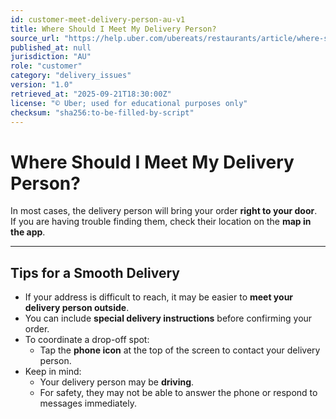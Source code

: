 ```yaml
---
id: customer-meet-delivery-person-au-v1
title: Where Should I Meet My Delivery Person?
source_url: "https://help.uber.com/ubereats/restaurants/article/where-should-i-meet-my-delivery-person?nodeId=8c9a6cc6-5fda-4e5c-8171-7e1994e1efcf"
published_at: null
jurisdiction: "AU"
role: "customer"
category: "delivery_issues"
version: "1.0"
retrieved_at: "2025-09-21T18:30:00Z"
license: "© Uber; used for educational purposes only"
checksum: "sha256:to-be-filled-by-script"
---
```


# Where Should I Meet My Delivery Person?

In most cases, the delivery person will bring your order **right to your door**.  
If you are having trouble finding them, check their location on the **map in the app**.  

---

## Tips for a Smooth Delivery
- If your address is difficult to reach, it may be easier to **meet your delivery person outside**.  
- You can include **special delivery instructions** before confirming your order.  
- To coordinate a drop-off spot:  
  - Tap the **phone icon** at the top of the screen to contact your delivery person.  
- Keep in mind:  
  - Your delivery person may be **driving**.  
  - For safety, they may not be able to answer the phone or respond to messages immediately.  
